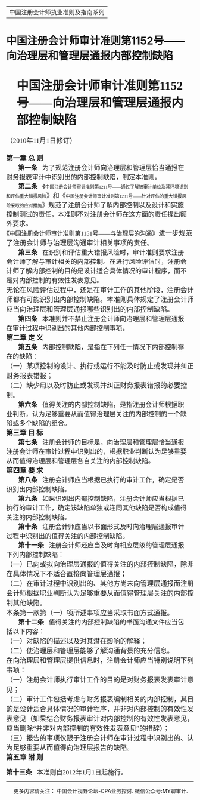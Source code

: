 ﻿<!DOCTYPE HTML PUBLIC "-//W3C//DTD HTML 4.0 Transitional//EN">
<HTML xmlns:o = "urn:schemas-microsoft-com:office:office"><HEAD><TITLE>中国注册会计师审计准则第1152号——向治理层和管理层通报内部控制缺陷</TITLE>
<META content="text/html; charset=gb2312" http-equiv=Content-Type>
<META name=GENERATOR content="MSHTML 11.00.10570.1001"><LINK rel=stylesheet 
href="_template.css"></HEAD>
<BODY>
<DIV id=nsbanner>
<DIV id=bannerrow1>
<TABLE class=bannerparthead>
  <TBODY>
  <TR id=hdr>
    <TD class=runninghead noWrap>中国注册会计师执业准则及指南系列</TD></TR></TBODY></TABLE></DIV>
<DIV id=titlerow>
<H1 class=dtH1>中国注册会计师审计准则第1152号——向治理层和管理层通报内部控制缺陷</H1></DIV></DIV>
<DIV id=nstext><BR>
<P class=lv1 style="MARGIN: auto 7.35pt auto 21pt"><A 
name=_Toc92270201><STRONG><FONT size=6 
face=微软雅黑>中国注册会计师审计准则第1152号——向治理层和管理层通报内部控制缺陷</FONT></STRONG></A><o:p></o:p></P>
<P class=cnsubtitle1 style="LAYOUT-GRID-MODE: char; MARGIN: 15.75pt 0cm"><FONT 
size=4><FONT face=微软雅黑>（<SPAN lang=EN-US>2010</SPAN>年<SPAN 
lang=EN-US>11</SPAN>月<SPAN lang=EN-US>1</SPAN>日修订）<SPAN 
lang=EN-US><o:p></o:p></SPAN></FONT></FONT></P>
<P class=title1 style="LAYOUT-GRID-MODE: char; MARGIN: auto 0cm"><FONT 
size=4><STRONG><FONT face=微软雅黑><SPAN class=chaptertitle>第一章 总 则</SPAN><SPAN 
lang=EN-US><o:p></o:p></SPAN></FONT></STRONG></FONT></P>
<P class=MsoNormal 
style="LAYOUT-GRID-MODE: char; MARGIN: auto 7.35pt auto 0cm; TEXT-INDENT: 24pt"><FONT 
face=微软雅黑><SPAN class=sect2title1><SPAN style="FONT-SIZE: 13pt"><STRONG>第一条<SPAN 
lang=EN-US>&nbsp;&nbsp;&nbsp;</SPAN></STRONG></SPAN></SPAN><SPAN 
class=title2><SPAN 
style="FONT-SIZE: 13pt">为了规范注册会计师向治理层和管理层恰当通报在财务报表审计中识别出的内部控制缺陷，制定本准则。</SPAN></SPAN><SPAN 
lang=EN-US 
style='FONT-SIZE: 13pt; FONT-FAMILY: "微软雅黑",sans-serif'><o:p></o:p></SPAN></FONT></P>
<P class=MsoNormal 
style="LAYOUT-GRID-MODE: char; MARGIN: auto 7.35pt auto 0cm; TEXT-INDENT: 24pt"><FONT 
face=微软雅黑><SPAN class=sect2title1><SPAN style="FONT-SIZE: 13pt"><STRONG>第二条<SPAN 
lang=EN-US>&nbsp;&nbsp;&nbsp;</SPAN></STRONG></SPAN></SPAN><SPAN 
class=title2><SPAN style="FONT-SIZE: 13pt">《</SPAN></SPAN></FONT><SPAN 
style="FONT-SIZE: 9pt; FONT-FAMILY: 宋体; mso-ascii-font-family: Calibri; mso-ascii-theme-font: minor-latin; mso-fareast-theme-font: minor-fareast; mso-hansi-font-family: Calibri; mso-hansi-theme-font: minor-latin">中国注册会计师审计准则第</SPAN><SPAN 
lang=EN-US style="FONT-SIZE: 9pt"><FONT face=Calibri>1211</FONT></SPAN><SPAN 
style="FONT-SIZE: 9pt; FONT-FAMILY: 宋体; mso-ascii-font-family: Calibri; mso-ascii-theme-font: minor-latin; mso-fareast-theme-font: minor-fareast; mso-hansi-font-family: Calibri; mso-hansi-theme-font: minor-latin">号——通过了解被审计单位及其环境识别和评估重大错报风险</SPAN><SPAN 
class=title2><SPAN style="FONT-SIZE: 13pt"><FONT 
face=微软雅黑>》和《</FONT></SPAN></SPAN><SPAN 
style="FONT-SIZE: 9pt; FONT-FAMILY: 宋体; mso-ascii-font-family: Calibri; mso-ascii-theme-font: minor-latin; mso-fareast-theme-font: minor-fareast; mso-hansi-font-family: Calibri; mso-hansi-theme-font: minor-latin">中国注册会计师审计准则第</SPAN><SPAN 
lang=EN-US style="FONT-SIZE: 9pt"><FONT face=Calibri>1231</FONT></SPAN><SPAN 
style="FONT-SIZE: 9pt; FONT-FAMILY: 宋体; mso-ascii-font-family: Calibri; mso-ascii-theme-font: minor-latin; mso-fareast-theme-font: minor-fareast; mso-hansi-font-family: Calibri; mso-hansi-theme-font: minor-latin">号——针对评估的重大错报风险采取的应对措施</SPAN><FONT 
face=微软雅黑><SPAN class=title2><SPAN 
style="FONT-SIZE: 13pt">》规范了注册会计师了解内部控制以及设计和实施控制测试的责任，本准则不对注册会计师在这方面的责任提出额外要求。</SPAN></SPAN><SPAN 
lang=EN-US 
style='FONT-SIZE: 13pt; FONT-FAMILY: "微软雅黑",sans-serif'><o:p></o:p></SPAN></FONT></P>
<P class=title1 style="LAYOUT-GRID-MODE: char; MARGIN: auto 0cm"><FONT 
face=微软雅黑><FONT size=4>《</FONT><SPAN style="FONT-SIZE: 12pt">中国注册会计师审计准则第<SPAN 
lang=EN-US>1151</SPAN>号——与治理层的沟通</SPAN><FONT 
size=4>》进一步规范了注册会计师与治理层沟通审计相关事项的责任。<SPAN 
lang=EN-US><o:p></o:p></SPAN></FONT></FONT></P>
<P class=MsoNormal 
style="LAYOUT-GRID-MODE: char; MARGIN: auto 7.35pt auto 0cm; TEXT-INDENT: 24pt"><FONT 
face=微软雅黑><SPAN class=sect2title1><SPAN style="FONT-SIZE: 13pt"><STRONG>第三条<SPAN 
lang=EN-US>&nbsp;&nbsp;&nbsp;</SPAN></STRONG></SPAN></SPAN><SPAN 
class=title2><SPAN 
style="FONT-SIZE: 13pt">在识别和评估重大错报风险时，审计准则要求注册会计师了解与审计相关的内部控制。在进行风险评估时，注册会计师了解内部控制的目的是设计适合具体情况的审计程序，而不是对内部控制的有效性发表意见。</SPAN></SPAN><SPAN 
lang=EN-US 
style='FONT-SIZE: 13pt; FONT-FAMILY: "微软雅黑",sans-serif'><o:p></o:p></SPAN></FONT></P>
<P class=title1 style="LAYOUT-GRID-MODE: char; MARGIN: auto 0cm"><FONT 
size=4><FONT 
face=微软雅黑>无论在风险评估过程中，还是在审计工作的其他阶段，注册会计师都有可能识别出内部控制缺陷。本准则具体规定了注册会计师应当向治理层和管理层通报哪些识别出的内部控制缺陷。<SPAN 
lang=EN-US><o:p></o:p></SPAN></FONT></FONT></P>
<P class=MsoNormal 
style="LAYOUT-GRID-MODE: char; MARGIN: auto 7.35pt auto 0cm; TEXT-INDENT: 24pt"><FONT 
face=微软雅黑><SPAN class=sect2title1><SPAN style="FONT-SIZE: 13pt"><STRONG>第四条<SPAN 
lang=EN-US>&nbsp;&nbsp;&nbsp;</SPAN></STRONG></SPAN></SPAN><SPAN 
class=title2><SPAN 
style="FONT-SIZE: 13pt">本准则并不禁止注册会计师向治理层和管理层通报在审计过程中识别出的其他内部控制事项。</SPAN></SPAN><SPAN 
lang=EN-US 
style='FONT-SIZE: 13pt; FONT-FAMILY: "微软雅黑",sans-serif'><o:p></o:p></SPAN></FONT></P>
<P class=title1 style="LAYOUT-GRID-MODE: char; MARGIN: auto 0cm"><FONT 
size=4><STRONG><FONT face=微软雅黑><SPAN class=chaptertitle>第二章 定 义</SPAN><SPAN 
lang=EN-US><o:p></o:p></SPAN></FONT></STRONG></FONT></P>
<P class=MsoNormal 
style="LAYOUT-GRID-MODE: char; MARGIN: auto 7.35pt auto 0cm; TEXT-INDENT: 24pt"><FONT 
face=微软雅黑><SPAN class=sect2title1><SPAN style="FONT-SIZE: 13pt"><STRONG>第五条<SPAN 
lang=EN-US>&nbsp;&nbsp;&nbsp;</SPAN></STRONG></SPAN></SPAN><SPAN 
class=title2><SPAN 
style="FONT-SIZE: 13pt">内部控制缺陷，是指在下列任一情况下内部控制存在的缺陷：</SPAN></SPAN><SPAN 
lang=EN-US 
style='FONT-SIZE: 13pt; FONT-FAMILY: "微软雅黑",sans-serif'><o:p></o:p></SPAN></FONT></P>
<P class=title1 style="LAYOUT-GRID-MODE: char; MARGIN: auto 0cm"><A 
name=No17_T5K1X1></A><FONT size=4><FONT 
face=微软雅黑>（一）某项控制的设计、执行或运行不能及时防止或发现并纠正财务报表错报；<SPAN 
lang=EN-US><o:p></o:p></SPAN></FONT></FONT></P>
<P class=title1 style="LAYOUT-GRID-MODE: char; MARGIN: auto 0cm"><A 
name=No18_T5K1X2></A><FONT size=4><FONT 
face=微软雅黑>（二）缺少用以及时防止或发现并纠正财务报表错报的必要控制。<SPAN 
lang=EN-US><o:p></o:p></SPAN></FONT></FONT></P>
<P class=MsoNormal 
style="LAYOUT-GRID-MODE: char; MARGIN: auto 7.35pt auto 0cm; TEXT-INDENT: 24pt"><A 
name=No19_Z2T6></A><SPAN class=sect2title1><SPAN 
style="FONT-SIZE: 13pt"><STRONG><FONT face=微软雅黑>第六条<SPAN 
lang=EN-US>&nbsp;&nbsp;&nbsp;</SPAN></FONT></STRONG></SPAN></SPAN><A 
name=No20_Z2T6K1></A><FONT face=微软雅黑><SPAN class=title2><SPAN 
style="FONT-SIZE: 13pt">值得关注的内部控制缺陷，是指注册会计师根据职业判断，认为足够重要从而值得治理层关注的内部控制的一个缺陷或多个缺陷的组合。</SPAN></SPAN><SPAN 
lang=EN-US 
style='FONT-SIZE: 13pt; FONT-FAMILY: "微软雅黑",sans-serif'><o:p></o:p></SPAN></FONT></P>
<P class=title1 style="LAYOUT-GRID-MODE: char; MARGIN: auto 0cm"><A 
name=No21_Z3></A><FONT size=4><STRONG><FONT face=微软雅黑><SPAN 
class=chaptertitle>第三章 目 标</SPAN><SPAN 
lang=EN-US><o:p></o:p></SPAN></FONT></STRONG></FONT></P>
<P class=MsoNormal 
style="LAYOUT-GRID-MODE: char; MARGIN: auto 7.35pt auto 0cm; TEXT-INDENT: 24pt"><A 
name=No22_Z3T7></A><SPAN class=sect2title1><SPAN 
style="FONT-SIZE: 13pt"><STRONG><FONT face=微软雅黑>第七条<SPAN 
lang=EN-US>&nbsp;&nbsp;&nbsp;</SPAN></FONT></STRONG></SPAN></SPAN><A 
name=No23_Z3T7K1></A><FONT face=微软雅黑><SPAN class=title2><SPAN 
style="FONT-SIZE: 13pt">注册会计师的目标是，向治理层和管理层恰当通报注册会计师在审计过程中识别出的，根据职业判断认为足够重要从而值得治理层和管理层各自关注的内部控制缺陷。</SPAN></SPAN><SPAN 
lang=EN-US 
style='FONT-SIZE: 13pt; FONT-FAMILY: "微软雅黑",sans-serif'><o:p></o:p></SPAN></FONT></P>
<P class=title1 style="LAYOUT-GRID-MODE: char; MARGIN: auto 0cm"><A 
name=No24_Z4></A><FONT size=4><STRONG><FONT face=微软雅黑><SPAN 
class=chaptertitle>第四章 要 求</SPAN><SPAN 
lang=EN-US><o:p></o:p></SPAN></FONT></STRONG></FONT></P>
<P class=MsoNormal 
style="LAYOUT-GRID-MODE: char; MARGIN: auto 7.35pt auto 0cm; TEXT-INDENT: 24pt"><A 
name=No25_Z4T8></A><SPAN class=sect2title1><SPAN 
style="FONT-SIZE: 13pt"><STRONG><FONT face=微软雅黑>第八条<SPAN 
lang=EN-US>&nbsp;&nbsp;&nbsp;</SPAN></FONT></STRONG></SPAN></SPAN><A 
name=No26_Z4T8K1></A><FONT face=微软雅黑><SPAN class=title2><SPAN 
style="FONT-SIZE: 13pt">注册会计师应当根据已执行的审计工作，确定是否识别出内部控制缺陷。</SPAN></SPAN><SPAN 
lang=EN-US 
style='FONT-SIZE: 13pt; FONT-FAMILY: "微软雅黑",sans-serif'><o:p></o:p></SPAN></FONT></P>
<P class=MsoNormal 
style="LAYOUT-GRID-MODE: char; MARGIN: auto 7.35pt auto 0cm; TEXT-INDENT: 24pt"><A 
name=No27_Z4T9></A><SPAN class=sect2title1><SPAN 
style="FONT-SIZE: 13pt"><STRONG><FONT face=微软雅黑>第九条<SPAN 
lang=EN-US>&nbsp;&nbsp;&nbsp;</SPAN></FONT></STRONG></SPAN></SPAN><A 
name=No28_Z4T9K1></A><FONT face=微软雅黑><SPAN class=title2><SPAN 
style="FONT-SIZE: 13pt">如果识别出内部控制缺陷，注册会计师应当根据已执行的审计工作，确定该缺陷单独或连同其他缺陷是否构成值得关注的内部控制缺陷。</SPAN></SPAN><SPAN 
lang=EN-US 
style='FONT-SIZE: 13pt; FONT-FAMILY: "微软雅黑",sans-serif'><o:p></o:p></SPAN></FONT></P>
<P class=MsoNormal 
style="LAYOUT-GRID-MODE: char; MARGIN: auto 7.35pt auto 0cm; TEXT-INDENT: 24pt"><A 
name=No29_Z4T10></A><SPAN class=sect2title1><SPAN 
style="FONT-SIZE: 13pt"><STRONG><FONT face=微软雅黑>第十条<SPAN 
lang=EN-US>&nbsp;&nbsp;&nbsp;</SPAN></FONT></STRONG></SPAN></SPAN><A 
name=No30_Z4T10K1></A><FONT face=微软雅黑><SPAN class=title2><SPAN 
style="FONT-SIZE: 13pt">注册会计师应当以书面形式及时向治理层通报审计过程中识别出的值得关注的内部控制缺陷。</SPAN></SPAN><SPAN 
lang=EN-US 
style='FONT-SIZE: 13pt; FONT-FAMILY: "微软雅黑",sans-serif'><o:p></o:p></SPAN></FONT></P>
<P class=MsoNormal 
style="LAYOUT-GRID-MODE: char; MARGIN: auto 7.35pt auto 0cm; TEXT-INDENT: 24pt"><A 
name=No31_Z4T11></A><SPAN class=sect2title1><SPAN 
style="FONT-SIZE: 13pt"><STRONG><FONT face=微软雅黑>第十一条<SPAN 
lang=EN-US>&nbsp;&nbsp;&nbsp;</SPAN></FONT></STRONG></SPAN></SPAN><A 
name=No32_Z4T11K1></A><FONT face=微软雅黑><SPAN class=title2><SPAN 
style="FONT-SIZE: 13pt">注册会计师还应当及时向相应层级的管理层通报下列内部控制缺陷：</SPAN></SPAN><SPAN 
lang=EN-US 
style='FONT-SIZE: 13pt; FONT-FAMILY: "微软雅黑",sans-serif'><o:p></o:p></SPAN></FONT></P>
<P class=title1 style="LAYOUT-GRID-MODE: char; MARGIN: auto 0cm"><A 
name=No33_T11K1X1></A><FONT size=4><FONT 
face=微软雅黑>（一）已向或拟向治理层通报的值得关注的内部控制缺陷，除非在具体情况下不适合直接向管理层通报；<SPAN 
lang=EN-US><o:p></o:p></SPAN></FONT></FONT></P>
<P class=title1 style="LAYOUT-GRID-MODE: char; MARGIN: auto 0cm"><A 
name=No34_T11K1X2></A><FONT size=4><FONT 
face=微软雅黑>（二）在审计过程中识别出的、其他方尚未向管理层通报而注册会计师根据职业判断认为足够重要从而值得管理层关注的内部控制其他缺陷。<SPAN 
lang=EN-US><o:p></o:p></SPAN></FONT></FONT></P>
<P class=title1 style="LAYOUT-GRID-MODE: char; MARGIN: auto 0cm"><A 
name=No35_Z4T11K2></A><FONT size=4><FONT 
face=微软雅黑>本条第一款第（一）项所述事项应当采取书面方式通报。<SPAN 
lang=EN-US><o:p></o:p></SPAN></FONT></FONT></P>
<P class=MsoNormal 
style="LAYOUT-GRID-MODE: char; MARGIN: auto 7.35pt auto 0cm; TEXT-INDENT: 24pt"><A 
name=No36_Z4T12></A><SPAN class=sect2title1><SPAN 
style="FONT-SIZE: 13pt"><STRONG><FONT face=微软雅黑>第十二条<SPAN 
lang=EN-US>&nbsp;&nbsp;&nbsp;</SPAN></FONT></STRONG></SPAN></SPAN><A 
name=No37_Z4T12K1></A><FONT face=微软雅黑><SPAN class=title2><SPAN 
style="FONT-SIZE: 13pt">值得关注的内部控制缺陷的书面沟通文件应当包括以下内容：</SPAN></SPAN><SPAN 
lang=EN-US 
style='FONT-SIZE: 13pt; FONT-FAMILY: "微软雅黑",sans-serif'><o:p></o:p></SPAN></FONT></P>
<P class=title1 style="LAYOUT-GRID-MODE: char; MARGIN: auto 0cm"><A 
name=No38_T12K1X1></A><FONT size=4><FONT face=微软雅黑>（一）对缺陷的描述以及对其潜在影响的解释；<SPAN 
lang=EN-US><o:p></o:p></SPAN></FONT></FONT></P>
<P class=title1 style="LAYOUT-GRID-MODE: char; MARGIN: auto 0cm"><A 
name=No39_T12K1X2></A><FONT size=4><FONT 
face=微软雅黑>（二）使治理层和管理层能够了解沟通背景的充分信息。<SPAN 
lang=EN-US><o:p></o:p></SPAN></FONT></FONT></P>
<P class=title1 style="LAYOUT-GRID-MODE: char; MARGIN: auto 0cm"><A 
name=No40_Z4T12K2></A><FONT size=4><FONT 
face=微软雅黑>在向治理层和管理层提供信息时，注册会计师应当特别说明下列事项：<SPAN 
lang=EN-US><o:p></o:p></SPAN></FONT></FONT></P>
<P class=title1 style="LAYOUT-GRID-MODE: char; MARGIN: auto 0cm"><A 
name=No41_T12K2X1></A><FONT size=4><FONT 
face=微软雅黑>（一）注册会计师执行审计工作的目的是对财务报表发表审计意见；<SPAN 
lang=EN-US><o:p></o:p></SPAN></FONT></FONT></P>
<P class=title1 style="LAYOUT-GRID-MODE: char; MARGIN: auto 0cm"><A 
name=No42_T12K2X2></A><FONT size=4><FONT 
face=微软雅黑>（二）审计工作包括考虑与财务报表编制相关的内部控制，其目的是设计适合具体情况的审计程序，并非对内部控制的有效性发表意见（如果结合财务报表审计对内部控制的有效性发表意见，应当删除“并非对内部控制的有效性发表意见”的措辞）；<SPAN 
lang=EN-US><o:p></o:p></SPAN></FONT></FONT></P>
<P class=title1 style="LAYOUT-GRID-MODE: char; MARGIN: auto 0cm"><A 
name=No43_T12K2X3></A><FONT size=4><FONT 
face=微软雅黑>（三）报告的事项仅限于注册会计师在审计过程中识别出的、认为足够重要从而值得向治理层报告的缺陷。<SPAN 
lang=EN-US><o:p></o:p></SPAN></FONT></FONT></P>
<P class=title1 style="LAYOUT-GRID-MODE: char; MARGIN: auto 0cm"><A 
name=No44_Z5></A><FONT size=4><STRONG><FONT face=微软雅黑><SPAN 
class=chaptertitle>第五章 附 则</SPAN><SPAN 
lang=EN-US><o:p></o:p></SPAN></FONT></STRONG></FONT></P>
<P><A name=No45_Z5T13></A><SPAN class=sect2title1><SPAN 
style='FONT-SIZE: 13pt; mso-ansi-language: EN-US; mso-bidi-font-family: "Times New Roman"; mso-font-kerning: 1.0pt; mso-fareast-language: ZH-CN; mso-bidi-language: AR-SA; mso-bidi-theme-font: minor-bidi'><STRONG><FONT 
face=微软雅黑>第十三条<SPAN 
lang=EN-US>&nbsp;&nbsp;&nbsp;</SPAN></FONT></STRONG></SPAN></SPAN><A 
name=No46_Z5T13K1></A><SPAN class=title2><SPAN 
style='FONT-SIZE: 13pt; mso-ansi-language: EN-US; mso-bidi-font-family: "Times New Roman"; mso-font-kerning: 1.0pt; mso-fareast-language: ZH-CN; mso-bidi-language: AR-SA; mso-bidi-theme-font: minor-bidi'><FONT 
face=微软雅黑>本准则自<SPAN lang=EN-US>2012</SPAN>年<SPAN lang=EN-US>1</SPAN>月<SPAN 
lang=EN-US>1</SPAN>日起施行。</FONT></SPAN></SPAN> 
<HR>

<P></P></DIV>
<DIV class=footer>
<P>&nbsp;&nbsp;&nbsp;&nbsp;&nbsp;更多内容请关注： 中国会计视野论坛-CPA业务探讨. 
微信公众号:MY聊审计.</P></DIV></BODY></HTML>
